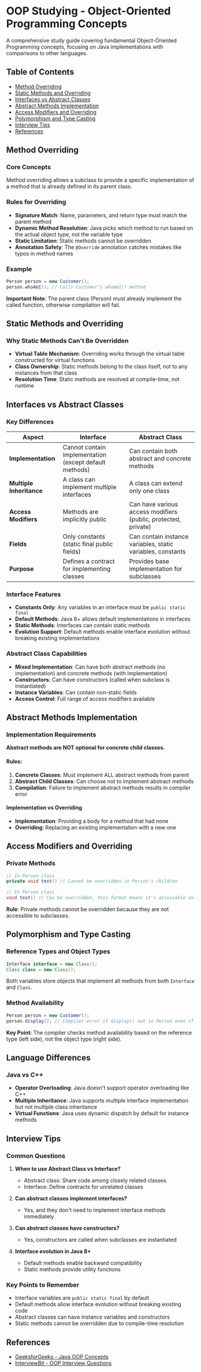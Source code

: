 # OOP Studying - Object-Oriented Programming Concepts

A comprehensive study guide covering fundamental Object-Oriented Programming concepts, focusing on Java implementations with comparisons to other languages.

## Table of Contents
- [Method Overriding](#method-overriding)
- [Static Methods and Overriding](#static-methods-and-overriding)
- [Interfaces vs Abstract Classes](#interfaces-vs-abstract-classes)
- [Abstract Methods Implementation](#abstract-methods-implementation)
- [Access Modifiers and Overriding](#access-modifiers-and-overriding)
- [Polymorphism and Type Casting](#polymorphism-and-type-casting)
- [Interview Tips](#interview-tips)
- [References](#references)

## Method Overriding

### Core Concepts
Method overriding allows a subclass to provide a specific implementation of a method that is already defined in its parent class.

### Rules for Overriding
- **Signature Match**: Name, parameters, and return type must match the parent method
- **Dynamic Method Resolution**: Java picks which method to run based on the actual object type, not the variable type
- **Static Limitation**: Static methods cannot be overridden
- **Annotation Safety**: The `@Override` annotation catches mistakes like typos in method names

### Example
```java
Person person = new Customer(); 
person.whoAmI(); // Calls Customer's whoAmI() method
```

**Important Note**: The parent class (Person) must already implement the called function, otherwise compilation will fail.

## Static Methods and Overriding

### Why Static Methods Can't Be Overridden
- **Virtual Table Mechanism**: Overriding works through the virtual table constructed for virtual functions
- **Class Ownership**: Static methods belong to the class itself, not to any instances from that class
- **Resolution Time**: Static methods are resolved at compile-time, not runtime

## Interfaces vs Abstract Classes

### Key Differences

| Aspect | Interface | Abstract Class |
|--------|-----------|----------------|
| **Implementation** | Cannot contain implementation (except default methods) | Can contain both abstract and concrete methods |
| **Multiple Inheritance** | A class can implement multiple interfaces | A class can extend only one class |
| **Access Modifiers** | Methods are implicitly public | Can have various access modifiers (public, protected, private) |
| **Fields** | Only constants (static final public fields) | Can contain instance variables, static variables, constants |
| **Purpose** | Defines a contract for implementing classes | Provides base implementation for subclasses |

### Interface Features
- **Constants Only**: Any variables in an interface must be `public static final`
- **Default Methods**: Java 8+ allows default implementations in interfaces
- **Static Methods**: Interfaces can contain static methods
- **Evolution Support**: Default methods enable interface evolution without breaking existing implementations

### Abstract Class Capabilities
- **Mixed Implementation**: Can have both abstract methods (no implementation) and concrete methods (with implementation)
- **Constructors**: Can have constructors (called when subclass is instantiated)
- **Instance Variables**: Can contain non-static fields
- **Access Control**: Full range of access modifiers available

## Abstract Methods Implementation

### Implementation Requirements
**Abstract methods are NOT optional for concrete child classes.**

#### Rules:
1. **Concrete Classes**: Must implement ALL abstract methods from parent
2. **Abstract Child Classes**: Can choose not to implement abstract methods
3. **Compilation**: Failure to implement abstract methods results in compiler error

#### Implementation vs Overriding
- **Implementation**: Providing a body for a method that had none
- **Overriding**: Replacing an existing implementation with a new one

## Access Modifiers and Overriding

### Private Methods
```java
// In Person class
private void test() // Cannot be overridden in Person's children

// In Person class  
void test() // Can be overridden, this format means it's accessable only within any caller from same package
```

**Rule**: Private methods cannot be overridden because they are not accessible to subclasses.

## Polymorphism and Type Casting

### Reference Types and Object Types
```java
Interface interface = new Class();
Class class = new Class();
```

Both variables store objects that implement all methods from both `Interface` and `Class`.

### Method Availability
```java
Person person = new Customer();
person.display(); // Compiler error if display() not in Person even if it does exist in Customer class
```

**Key Point**: The compiler checks method availability based on the reference type (left side), not the object type (right side).

## Language Differences

### Java vs C++
- **Operator Overloading**: Java doesn't support operator overloading like C++
- **Multiple Inheritance**: Java supports multiple interface implementation but not multiple class inheritance
- **Virtual Functions**: Java uses dynamic dispatch by default for instance methods

## Interview Tips

### Common Questions
1. **When to use Abstract Class vs Interface?**
    - Abstract class: Share code among closely related classes
    - Interface: Define contracts for unrelated classes

2. **Can abstract classes implement interfaces?**
    - Yes, and they don't need to implement interface methods immediately

3. **Can abstract classes have constructors?**
    - Yes, constructors are called when subclasses are instantiated

4. **Interface evolution in Java 8+**
    - Default methods enable backward compatibility
    - Static methods provide utility functions

### Key Points to Remember
- Interface variables are `public static final` by default
- Default methods allow interface evolution without breaking existing code
- Abstract classes can have instance variables and constructors
- Static methods cannot be overridden due to compile-time resolution

## References
- [GeeksforGeeks - Java OOP Concepts](https://www.geeksforgeeks.org/java/object-oriented-programming-oops-concept-in-java/)
- [InterviewBit - OOP Interview Questions](https://www.interviewbit.com/oops-interview-questions/)